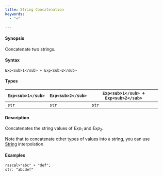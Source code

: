 ```yaml
---
title: String Concatenation
keywords:
  - "+"

---
```


#### Synopsis

Concatenate two strings.

#### Syntax

`Exp<sub>1</sub> + Exp<sub>2</sub>`

#### Types


| `Exp<sub>1</sub>` | `Exp<sub>2</sub>` | `Exp<sub>1</sub> + Exp<sub>2</sub>`  |
| --- | --- | --- |
| `str`     | `str`     | `str`                |


#### Description

Concatenates the string values of _Exp_<sub>1</sub> and _Exp_<sub>2</sub>.

Note that to concatenate other types of values into a string, you can use [String](../../../../../Rascal/Expressions/Values/String) interpolation.

#### Examples


```rascal-shell
rascal>"abc" + "def";
str: "abcdef"
```


